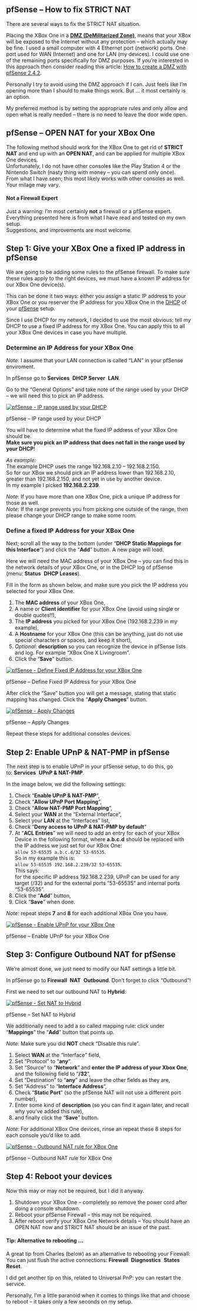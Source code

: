 ## pfSense – How to fix STRICT NAT

There are several ways to fix the STRICT NAT situation.

Placing the XBox One in a **[DMZ (DeMilitarized Zone)](https://en.wikipedia.org/wiki/DMZ_(computing))**, means that your XBox will be exposed to the Internet without any protection – which actually may be fine. I used a small computer with 4 Ethernet port (network) ports. One port used for WAN (Internet) and one for LAN (my devices). I could use one of the remaining ports specifically for DMZ purposes. If you’re interested in this approach then consider reading this article: [How to create a DMZ with pfSense 2.4.2](https://www.ceos3c.com/pfsense/how-to-create-a-dmz-with-pfsense-2-4-2/).

Personally I try to avoid using the DMZ approach if I can. Just feels like I’m opening more than I should to make things work. But … it most certainly is an option.

My preferred method is by setting the appropriate rules and only allow and open what is really needed – there is no need to leave the door wide open.

## pfSense – OPEN NAT for your XBox One

The following method should work for the XBox One to get rid of **STRICT NAT** and end up with an **OPEN NAT**, and can be applied for multiple XBox One devices.  
Unfortunately, I do not have other consoles like the Play Station 4 or the Nintendo Switch (nasty thing with money – you can spend only once).  
From what I have seen; this most likely works with other consoles as well. Your milage may vary.

#### Not a Firewall Expert 

Just a warning: I’m most certainly **not** a firewall or a pfSense expert.  
Everything presented here is from what I have read and tested on my own setup.  
Suggestions, and improvements are most welcome.


## Step 1: Give your XBox One a fixed IP address in pfSense

We are going to be adding some rules to the pfSense firewall. To make sure these rules apply to the right devices, we must have a known IP address for our XBox One device(s).

This can be done it two ways: either you assign a static IP address to your XBox One or you reserver the IP address for you XBox One in the [DHCP](https://en.wikipedia.org/wiki/Dynamic_Host_Configuration_Protocol) of your [pfSense](https://www.pfsense.org/) setup.

Since I use DHCP for my network, I decided to use the most obvious: tell my DHCP to use a fixed IP address for my XBox One. You can apply this to all your XBox One devices in case you have multiple.

### Determine an IP Address for your XBox One

_Note_: I assume that your LAN connection is called “LAN” in your pfSense enviroment.

In pfSense go to **Services**  **DHCP Server**  **LAN**.

Go to the “General Options” and take note of the range used by your DHCP – we will need this to pick an IP address.

[![pfSense - IP range used by your DHCP](https://www.tweaking4all.com/wp-content/uploads/2018/08/pfsense-dhcp-range.png)](https://www.tweaking4all.com/wp-content/uploads/2018/08/pfsense-dhcp-range.png)

pfSense – IP range used by your DHCP

You will have to determine what the fixed IP address of your XBox One should be.  
**Make sure you pick an IP address that does not fall in the range used by your DHCP**!

_As example:_  
The example DHCP uses the range 192.168.2.10 – 192.168.2.150.  
So for our XBox we should pick an IP address lower than 192.168.2.10, greater than 192.168.2.150, and not yet in use by another device.  
In my example I picked **192.168.2.239**.

_Note_: If you have more than one XBox One, pick a unique IP address for those as well.  
_Note_: If the range prevents you from picking one outside of the range, then please change your DHCP range to make some room.

### Define a fixed IP Address for your XBox One

Next; scroll all the way to the bottom (under “**DHCP Static Mappings for this Interface**“) and click the “**Add**” button. A new page will load.

Here we will need the MAC address of your XBox One – you can find this in the network details of your XBox One, or in the DHCP log of pfSense (menu: **Status**  **DHCP Leases**).

Fill in the form as shown below, and make sure you pick the IP address you selected for your XBox One.

1.  The **MAC address** of your XBox One,
2.  A name or **Client identifier** for your XBox One (avoid using single or double quotes!!),
3.  The **IP address** you picked for your XBox One (192.168.2.239 in my example),
4.  A **Hostname** for your XBox One (this can be anything, just do not use special characters or spaces, and keep it short),
5.  _Optional_: **description** so you can recognize the device in pfSense lists and log. For example “XBox One X Livingroom”.
6.  Click the “**Save**” button.

[![pfSense - Define Fixed IP Address for your XBox One](https://www.tweaking4all.com/wp-content/uploads/2018/08/pfsense-fixed-ip-xboxone.png)](https://www.tweaking4all.com/wp-content/uploads/2018/08/pfsense-fixed-ip-xboxone.png)

pfSense – Define Fixed IP Address for your XBox One

After click the “Save” button you will get a message, stating that static mapping has changed. Click the “**Apply Changes**” button.

[![pfSense - Apply Changes](https://www.tweaking4all.com/wp-content/uploads/2018/08/pfsense-fixed-ip-xboxone-changed.png)](https://www.tweaking4all.com/wp-content/uploads/2018/08/pfsense-fixed-ip-xboxone-changed.png)

pfSense – Apply Changes

Repeat these steps for additional consoles devices.

## Step 2: Enable UPnP & NAT-PMP in pfSense

The next step is to enable UPnP in your pfSense setup, to do this, go to: **Services**  **UPnP & NAT-PMP**.

In the image below, we did the following settings:

1.  Check “**Enable UPnP & NAT-PMP**“,
2.  Check “**Allow UPnP Port Mapping**“,
3.  Check “**Allow NAT-PMP Port Mapping**“,
4.  Select your **WAN** at the “External Interface“,
5.  Select your **LAN** at the “Interfaces” list,
6.  Check “**Deny access to UPnP & NAT-PMP by default**“
7.  At “**ACL Entries**” we will need to add an entry for each of your XBox Device in the following format, where **a.b.c.d** should be replaced with the IP address we just set for our XBox One:  
    `allow 53-65535 a.b.c.d/32 53-65535`.  
    So in my example this is:  
    `allow 53-65535 192.168.2.239/32 53-65535`.  
    This says:  
    for the specific IP address 192.168.2.239, UPnP can be used for any target (/32) and for the external ports “53-65535” and internal ports “53-65535”.
8.  Click the “**Add**” button,
9.  Click “**Save**” when done.

_Note:_ repeat steps **7** and **8** for each additional XBox One you have.

[![pfSense - Enable UPnP for your XBox One](https://www.tweaking4all.com/wp-content/uploads/2018/08/pfsense-enable-upnp-for-xboxone.png)](https://www.tweaking4all.com/wp-content/uploads/2018/08/pfsense-enable-upnp-for-xboxone.png)

pfSense – Enable UPnP for your XBox One


## Step 3: Configure Outbound NAT for pfSense

We’re almost done, we just need to modify our NAT settings a little bit.

In pfSense go to **Firewall**  **NAT**  **Outbound**. Don’t forget to click “Outbound”!

First we need to set our outbound NAT to **Hybrid**:

[![pfSense - Set NAT to Hybrid](https://www.tweaking4all.com/wp-content/uploads/2018/08/pfsense-hybrid-outbound-nat.png)](https://www.tweaking4all.com/wp-content/uploads/2018/08/pfsense-hybrid-outbound-nat.png)

pfSense – Set NAT to Hybrid

We additionally need to add a so called mapping rule: click under “**Mappings**” the “**Add**” button that points up.

_Note_: Make sure you did **NOT** check “Disable this rule”.

1.  Select **WAN** at the “Interface” field,
2.  Set “Protocol” to “**any**“.
3.  Set “Source” to “**Network**” and **enter the IP address of your Xbox One**, and the following field to “**/32**“,
4.  Set “Destination” to “**any**” and leave the other fields as they are,
5.  Set “Address” to “**Interface Address**“,
6.  Check “**Static Port**” (so the pfSense NAT will not use a different port number),
7.  Enter some kind of **description** (so you can find it again later, and recall why you’ve added this rule),
8.  and finally click the “**Save**” button.

_Note:_ For additional XBox One devices, rinse an repeat these 8 steps for each console you’d like to add.

[![pfSense - Outbound NAT rule for XBox One](https://www.tweaking4all.com/wp-content/uploads/2018/08/pfsense-outbound-nat-rule-for-xboxone.png)](https://www.tweaking4all.com/wp-content/uploads/2018/08/pfsense-outbound-nat-rule-for-xboxone.png)

pfSense – Outbound NAT rule for XBox One

## Step 4: Reboot your devices

Now this may or may not be required, but I did it anyway.

1.  Shutdown your XBox One – completely so remove the power cord after doing a console shutdown.
2.  Reboot your pfSense Firewall – this may not be required.
3.  After reboot verify your XBox One Network details – You should have an OPEN NAT now and STRICT NAT should be an issue of the past.

#### Tip: Alternative to rebooting … 

A great tip from Charles (below) as an alternative to rebooting your Firewall:  
You can just flush the active connections: **Firewall**  **Diagnostics**  **States Reset**.

I did get another tip on this, related to Universal PnP: you can restart the service.

Personally, I’m a little paranoid when it comes to things like that and choose to reboot – it takes only a few seconds on my setup.